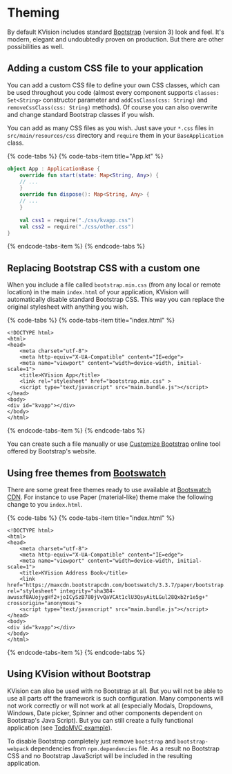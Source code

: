 # Theming

By default KVision includes standard [Bootstrap](http://getbootstrap.com/docs/3.3/) \(version 3\) look and feel. It's modern, elegant and undoubtedly proven on production. But there are other possibilities as well.

## Adding a custom CSS file to your application

You can add a custom CSS file to define your own CSS classes, which can be used throughout you code \(almost every component supports `classes: Set<String>` constructor parameter and `addCssClass(css: String)` and `removeCssClass(css: String)` methods\). Of course you can also overwrite and change standard Bootstrap classes if you wish. 

You can add as many CSS files as you wish. Just save your `*.css` files in `src/main/resources/css` directory and `require` them in your `BaseApplication` class.

{% code-tabs %}
{% code-tabs-item title="App.kt" %}
```kotlin
object App : ApplicationBase {
    override fun start(state: Map<String, Any>) {
    // ...
    }
    override fun dispose(): Map<String, Any> {
    // ...
    }
    
    val css1 = require("./css/kvapp.css")
    val css2 = require("./css/other.css")
}
```
{% endcode-tabs-item %}
{% endcode-tabs %}

## Replacing Bootstrap CSS with a custom one

When you include a file called `bootstrap.min.css` \(from any local or remote location\) in the main `index.html` of your application, KVision will automatically disable standard Bootstrap CSS. This way you  can replace the original stylesheet with anything you wish. 

{% code-tabs %}
{% code-tabs-item title="index.html" %}
```markup
<!DOCTYPE html>
<html>
<head>
    <meta charset="utf-8">
    <meta http-equiv="X-UA-Compatible" content="IE=edge">
    <meta name="viewport" content="width=device-width, initial-scale=1">
    <title>KVision App</title>
    <link rel="stylesheet" href="bootstrap.min.css" >
    <script type="text/javascript" src="main.bundle.js"></script>
</head>
<body>
<div id="kvapp"></div>
</body>
</html>
```
{% endcode-tabs-item %}
{% endcode-tabs %}

You can create such a file manually or use [Customize Bootstrap](http://getbootstrap.com/docs/3.3/customize/) online tool offered by Bootstrap's website.

## Using free themes from [Bootswatch](https://bootswatch.com/3/)

There are some great free themes ready to use available at [Bootswatch CDN](https://www.bootstrapcdn.com/legacy/bootswatch/). For instance to use Paper \(material-like\) theme make the following change to you `index.html`.

{% code-tabs %}
{% code-tabs-item title="index.html" %}
```markup
<!DOCTYPE html>
<html>
<head>
    <meta charset="utf-8">
    <meta http-equiv="X-UA-Compatible" content="IE=edge">
    <meta name="viewport" content="width=device-width, initial-scale=1">
    <title>KVision Address Book</title>
    <link href="https://maxcdn.bootstrapcdn.com/bootswatch/3.3.7/paper/bootstrap.min.css" rel="stylesheet" integrity="sha384-awusxf8AUojygHf2+joICySzB780jVvQaVCAt1clU3QsyAitLGul28Qxb2r1e5g+" crossorigin="anonymous">
    <script type="text/javascript" src="main.bundle.js"></script>
</head>
<body>
<div id="kvapp"></div>
</body>
</html>
```
{% endcode-tabs-item %}
{% endcode-tabs %}

## Using KVision without Bootstrap

KVision can also be used with no Bootstrap at all. But you will not be able to use all parts off the framework is such configuration. Many components will not work correctly or will not work at all \(especially Modals, Dropdowns, Windows, Date picker, Spinner and other components dependent on Bootstrap's Java Script\). But you can still create a fully functional application \(see [TodoMVC example](https://github.com/rjaros/kvision-examples#todomvc)\).   

To disable Bootstrap completely just remove `bootstrap` and `bootstrap-webpack` dependencies from `npm.dependencies` file. As a result no Bootstrap CSS and no Bootstrap JavaScript will be included in the resulting application. 

